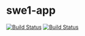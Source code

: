 # swe1-app
[![Build Status](https://travis-ci.com/Huanjin-Zhang/swe1-app.png?branch=main)](https://travis-ci.com/Huanjin-Zhang/swe1-app)
[![Build Status](https://coveralls.io/Huanjin-Zhang/swe1-app.png?branch=main)](https://coveralls.io/Huanjin-Zhang/swe1-app)


